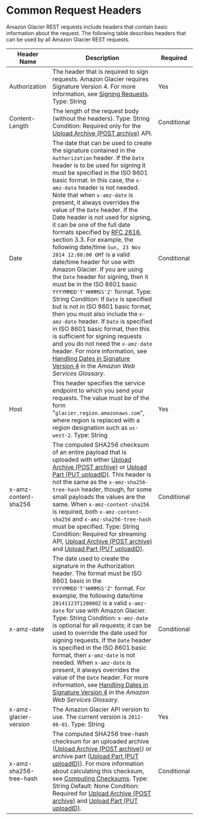 # Common Request Headers<a name="api-common-request-headers"></a>

Amazon Glacier REST requests include headers that contain basic information about the request\. The following table describes headers that can be used by all Amazon Glacier REST requests\.


| Header Name | Description | Required | 
| --- | --- | --- | 
| Authorization |  The header that is required to sign requests\. Amazon Glacier requires Signature Version 4\. For more information, see [Signing Requests](amazon-glacier-signing-requests.md)\. Type: String  | Yes | 
| Content\-Length |  The length of the request body \(without the headers\)\. Type: String Condition: Required only for the [Upload Archive \(POST archive\)](api-archive-post.md) API\.   | Conditional | 
| Date |  The date that can be used to create the signature contained in the `Authorization` header\. If the `Date` header is to be used for signing it must be specified in the ISO 8601 basic format\. In this case, the `x-amz-date` header is not needed\. Note that when `x-amz-date` is present, it always overrides the value of the `Date` header\. If the Date header is not used for signing, it can be one of the full date formats specified by [RFC 2616](http://tools.ietf.org/html/rfc2616#section-3.3), section 3\.3\. For example, the following date/time `Sun, 23 Nov 2014 12:00:00 GMT` is a valid date/time header for use with Amazon Glacier\.  If you are using the `Date` header for signing, then it must be in the ISO 8601 basic `YYYYMMDD'T'HHMMSS'Z'` format\.  Type: String Condition: If `Date` is specified but is not in ISO 8601 basic format, then you must also include the `x-amz-date` header\. If `Date` is specified in ISO 8601 basic format, then this is sufficient for signing requests and you do not need the `x-amz-date` header\. For more information, see [Handling Dates in Signature Version 4](http://docs.aws.amazon.com/general/latest/gr/sigv4-date-handling.html) in the *Amazon Web Services Glossary*\.   | Conditional  | 
| Host |  This header specifies the service endpoint to which you send your requests\. The value must be of the form "`glacier.region.amazonaws.com`", where region is replaced with a region designation such as `us-west-2`\. Type: String  | Yes | 
| x\-amz\-content\-sha256 |  The computed SHA256 checksum of an entire payload that is uploaded with either [Upload Archive \(POST archive\)](api-archive-post.md) or [Upload Part \(PUT uploadID\)](api-upload-part.md)\. This header is not the same as the `x-amz-sha256-tree-hash` header, though, for some small payloads the values are the same\. When `x-amz-content-sha256` is required, both `x-amz-content-sha256` and `x-amz-sha256-tree-hash` must be specified\. Type: String Condition: Required for streaming API, [Upload Archive \(POST archive\)](api-archive-post.md) and [Upload Part \(PUT uploadID\)](api-upload-part.md)\.  | Conditional | 
| x\-amz\-date |  The date used to create the signature in the Authorization header\. The format must be ISO 8601 basic in the `YYYYMMDD'T'HHMMSS'Z'` format\. For example, the following date/time `20141123T120000Z` is a valid `x-amz-date` for use with Amazon Glacier\. Type: String Condition: `x-amz-date` is optional for all requests; it can be used to override the date used for signing requests\. If the `Date` header is specified in the ISO 8601 basic format, then `x-amz-date` is not needed\. When `x-amz-date` is present, it always overrides the value of the `Date` header\. For more information, see [Handling Dates in Signature Version 4](http://docs.aws.amazon.com/general/latest/gr/sigv4-date-handling.html) in the *Amazon Web Services Glossary*\.   | Conditional | 
| x\-amz\-glacier\-version |  The Amazon Glacier API version to use\. The current version is `2012-06-01`\. Type: String  | Yes | 
| x\-amz\-sha256\-tree\-hash |  The computed SHA256 tree\-hash checksum for an uploaded archive \([Upload Archive \(POST archive\)](api-archive-post.md)\) or archive part \([Upload Part \(PUT uploadID\)](api-upload-part.md)\)\. For more information about calculating this checksum, see [Computing Checksums](checksum-calculations.md)\. Type: String Default: None Condition: Required for [Upload Archive \(POST archive\)](api-archive-post.md) and [Upload Part \(PUT uploadID\)](api-upload-part.md)\.  | Conditional | 